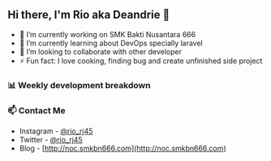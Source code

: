 ## Hi there, I'm Rio aka Deandrie 👋
- 🔭 I’m currently working on SMK Bakti Nusantara 666
- 🌱 I’m currently learning about DevOps specially laravel
- 👯 I’m looking to collaborate with other developer
- ⚡ Fun fact: I love cooking, finding bug and create unfinished side project 

### 📊 Weekly development breakdown

<!--START_SECTION:waka-->
<!--END_SECTION:waka-->

### 📫 Contact Me
- Instagram - [@rio_rj45](https://www.instagram.com/rio_rj45/)
- Twitter - [@rio_rj45](https://twitter.com/rio_rj45)
- Blog - [http://noc.smkbn666.com](http://noc.smkbn666.com)
